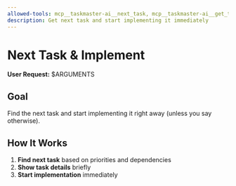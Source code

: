 ```yaml
---
allowed-tools: mcp__taskmaster-ai__next_task, mcp__taskmaster-ai__get_task, TodoWrite, Read, Write, MultiEdit, Bash, Grep, Glob
description: Get next task and start implementing it immediately
---
```


# Next Task & Implement

**User Request:** $ARGUMENTS

## Goal

Find the next task and start implementing it right away (unless you say otherwise).

## How It Works

1. **Find next task** based on priorities and dependencies
2. **Show task details** briefly
3. **Start implementation** immediately
